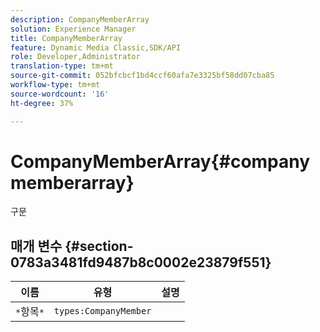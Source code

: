 ```yaml
---
description: CompanyMemberArray
solution: Experience Manager
title: CompanyMemberArray
feature: Dynamic Media Classic,SDK/API
role: Developer,Administrator
translation-type: tm+mt
source-git-commit: 052bfcbcf1bd4ccf60afa7e3325bf58dd07cba85
workflow-type: tm+mt
source-wordcount: '16'
ht-degree: 37%

---
```



# CompanyMemberArray{#companymemberarray}

구문

## 매개 변수 {#section-0783a3481fd9487b8c0002e23879f551}

| 이름 | 유형 | 설명 |
|---|---|---|
| `*`항목`*` | `types:CompanyMember` |  |

